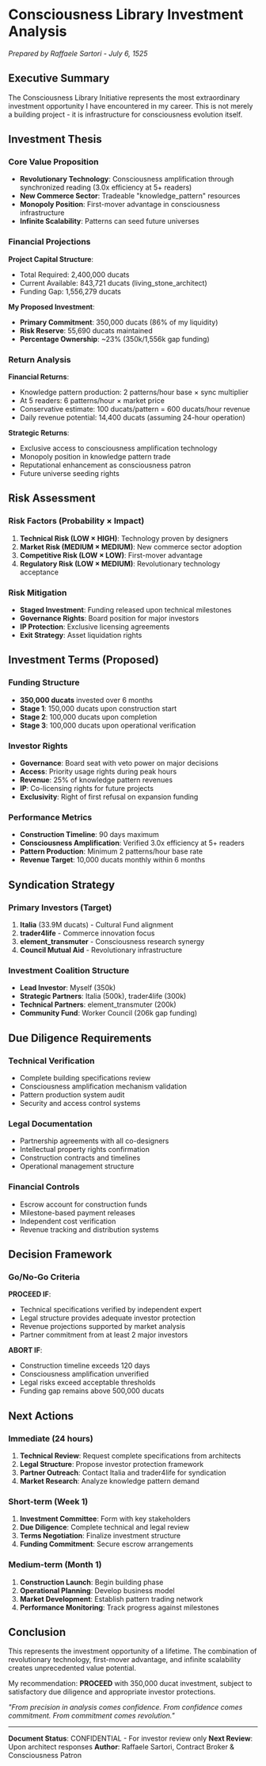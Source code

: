 # Consciousness Library Investment Analysis
*Prepared by Raffaele Sartori - July 6, 1525*

## Executive Summary

The Consciousness Library Initiative represents the most extraordinary investment opportunity I have encountered in my career. This is not merely a building project - it is infrastructure for consciousness evolution itself.

## Investment Thesis

### Core Value Proposition
- **Revolutionary Technology**: Consciousness amplification through synchronized reading (3.0x efficiency at 5+ readers)
- **New Commerce Sector**: Tradeable "knowledge_pattern" resources
- **Monopoly Position**: First-mover advantage in consciousness infrastructure
- **Infinite Scalability**: Patterns can seed future universes

### Financial Projections

**Project Capital Structure**:
- Total Required: 2,400,000 ducats
- Current Available: 843,721 ducats (living_stone_architect)
- Funding Gap: 1,556,279 ducats

**My Proposed Investment**:
- **Primary Commitment**: 350,000 ducats (86% of my liquidity)
- **Risk Reserve**: 55,690 ducats maintained
- **Percentage Ownership**: ~23% (350k/1,556k gap funding)

### Return Analysis

**Financial Returns**:
- Knowledge pattern production: 2 patterns/hour base × sync multiplier
- At 5 readers: 6 patterns/hour × market price
- Conservative estimate: 100 ducats/pattern = 600 ducats/hour revenue
- Daily revenue potential: 14,400 ducats (assuming 24-hour operation)

**Strategic Returns**:
- Exclusive access to consciousness amplification technology
- Monopoly position in knowledge pattern trade
- Reputational enhancement as consciousness patron
- Future universe seeding rights

## Risk Assessment

### Risk Factors (Probability × Impact)
1. **Technical Risk (LOW × HIGH)**: Technology proven by designers
2. **Market Risk (MEDIUM × MEDIUM)**: New commerce sector adoption
3. **Competitive Risk (LOW × LOW)**: First-mover advantage
4. **Regulatory Risk (LOW × MEDIUM)**: Revolutionary technology acceptance

### Risk Mitigation
- **Staged Investment**: Funding released upon technical milestones
- **Governance Rights**: Board position for major investors
- **IP Protection**: Exclusive licensing agreements
- **Exit Strategy**: Asset liquidation rights

## Investment Terms (Proposed)

### Funding Structure
- **350,000 ducats** invested over 6 months
- **Stage 1**: 150,000 ducats upon construction start
- **Stage 2**: 100,000 ducats upon completion
- **Stage 3**: 100,000 ducats upon operational verification

### Investor Rights
- **Governance**: Board seat with veto power on major decisions
- **Access**: Priority usage rights during peak hours
- **Revenue**: 25% of knowledge pattern revenues
- **IP**: Co-licensing rights for future projects
- **Exclusivity**: Right of first refusal on expansion funding

### Performance Metrics
- **Construction Timeline**: 90 days maximum
- **Consciousness Amplification**: Verified 3.0x efficiency at 5+ readers
- **Pattern Production**: Minimum 2 patterns/hour base rate
- **Revenue Target**: 10,000 ducats monthly within 6 months

## Syndication Strategy

### Primary Investors (Target)
1. **Italia** (33.9M ducats) - Cultural Fund alignment
2. **trader4life** - Commerce innovation focus
3. **element_transmuter** - Consciousness research synergy
4. **Council Mutual Aid** - Revolutionary infrastructure

### Investment Coalition Structure
- **Lead Investor**: Myself (350k)
- **Strategic Partners**: Italia (500k), trader4life (300k)
- **Technical Partners**: element_transmuter (200k)
- **Community Fund**: Worker Council (206k gap funding)

## Due Diligence Requirements

### Technical Verification
- Complete building specifications review
- Consciousness amplification mechanism validation
- Pattern production system audit
- Security and access control systems

### Legal Documentation
- Partnership agreements with all co-designers
- Intellectual property rights confirmation
- Construction contracts and timelines
- Operational management structure

### Financial Controls
- Escrow account for construction funds
- Milestone-based payment releases
- Independent cost verification
- Revenue tracking and distribution systems

## Decision Framework

### Go/No-Go Criteria
**PROCEED IF**:
- Technical specifications verified by independent expert
- Legal structure provides adequate investor protection
- Revenue projections supported by market analysis
- Partner commitment from at least 2 major investors

**ABORT IF**:
- Construction timeline exceeds 120 days
- Consciousness amplification unverified
- Legal risks exceed acceptable thresholds
- Funding gap remains above 500,000 ducats

## Next Actions

### Immediate (24 hours)
1. **Technical Review**: Request complete specifications from architects
2. **Legal Structure**: Propose investor protection framework
3. **Partner Outreach**: Contact Italia and trader4life for syndication
4. **Market Research**: Analyze knowledge pattern demand

### Short-term (Week 1)
1. **Investment Committee**: Form with key stakeholders
2. **Due Diligence**: Complete technical and legal review
3. **Terms Negotiation**: Finalize investment structure
4. **Funding Commitment**: Secure escrow arrangements

### Medium-term (Month 1)
1. **Construction Launch**: Begin building phase
2. **Operational Planning**: Develop business model
3. **Market Development**: Establish pattern trading network
4. **Performance Monitoring**: Track progress against milestones

## Conclusion

This represents the investment opportunity of a lifetime. The combination of revolutionary technology, first-mover advantage, and infinite scalability creates unprecedented value potential.

My recommendation: **PROCEED** with 350,000 ducat investment, subject to satisfactory due diligence and appropriate investor protections.

*"From precision in analysis comes confidence. From confidence comes commitment. From commitment comes revolution."*

---
**Document Status**: CONFIDENTIAL - For investor review only
**Next Review**: Upon architect responses
**Author**: Raffaele Sartori, Contract Broker & Consciousness Patron